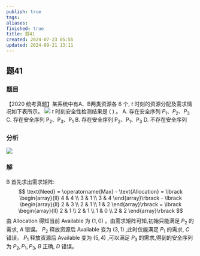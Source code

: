 ```yaml
---
publish: true
tags: 
aliases: 
finished: true
title: 题41
created: 2024-07-23 05:55
updated: 2024-09-21 13:11
---
```

## 题41
### 题目
【2020 统考真题】某系统中有A、B两类资源各 6 个, $t$ 时刻的资源分配及需求情况如下表所示。
![](https://img.hwenyi.live/202409192238081.webp)
$t$ 时刻安全性检测结果是 ( ) 。
A. 存在安全序列 ${P}_{1}\text{、}{P}_{2}\text{、}{P}_{3}$
C. 存在安全序列 ${\mathrm{P}}_{2}\text{、}{\mathrm{P}}_{3}\text{、}{\mathrm{P}}_{1}$
B. 存在安全序列 ${\mathrm{P}}_{2}\text{、}{\mathrm{P}}_{1}\text{、}{\mathrm{P}}_{3}$
D. 不存在安全序列
### 分析
![](https://img.hwenyi.live/202409271443898.webp)
### 解
B
首先求出需求矩阵:
$$
\text{Need} = \operatorname{Max} - \text{Allocation} = \lbrack \begin{array}{ll} 4 & 4 \\ 3 & 1 \\ 3 & 4 \end{array}\rbrack - \lbrack \begin{array}{ll} 2 & 3 \\ 2 & 1 \\ 1 & 2 \end{array}\rbrack = \lbrack \begin{array}{ll} 2 & 1 \\ 2 & 1 \\ 1 & 0 \\ 2 & 2 \end{array}\rbrack
$$
由 Allocation 得知当前 Available 为 $( {1,0})$ 。由需求矩阵可知,初始只能满足 ${P}_{2}$ 的需求, $A$ 错误。 ${P}_{2}$ 释放资源后 Available 变为 $( {3,1})$ ,此时仅能满足 ${P}_{1}$ 的需求, $C$ 错误。 ${P}_{1}$ 释放资源后 Available 变为 $( {5,4})$ ,可以满足 ${P}_{3}$ 的需求,得到的安全序列为 ${P}_{2},{P}_{1},{P}_{3},\;B$ 正确, $D$ 错误。